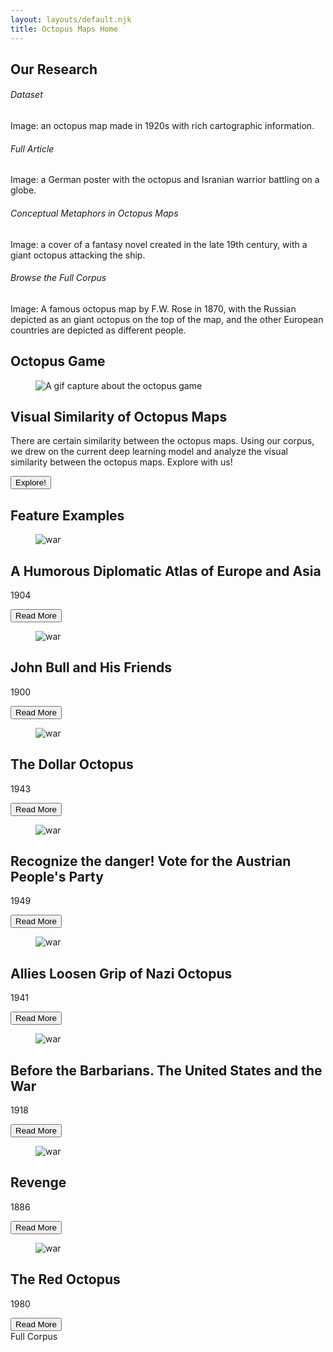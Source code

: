 ```yaml
---
layout: layouts/default.njk
title: Octopus Maps Home
---
```


<section class= "flex pt-8 justify-center">
  <h1 class="text-3xl font-bold">Our Research</h1>
</section>

<section class="flex flex-row w-dvw py-16 px-[min(5vw,40)] justify-center items-center place-content-between -space-x-20 translate-x-105">
    <div class="order-4 peer/swiper4 group bg-[url(/assets/img/guerre.webp)] swiper
    bg-gray-300 bg-blend-multiply transition-transform duration-300 ease-in-out 
    scale-82 -translate-x-130 
    hover:scale-100 
    peer-hover/swiper1:scale-70 
    peer-hover/swiper3:scale-95 peer-hover/swiper3:z-20
    z-10 hover:z-40">
     <a href="#" class="absolute w-full h-full top-0 left-0 rounded-3xl bg-linear-to-t from-gray-900 to-gray-50/0 opacity-0 transition-opacity duration-300 hover:opacity-40 z-40">
     </a>
     <h6 class="absolute text-white bottom-4 left-4 opacity-0 transition duration-300 ease-in-out group-hover:opacity-100 z-40">
       Dataset
     </h6>
      <!-- Because I used the background function instead of images, I used "sr-only" to add the alt texts. -->
     <span class="sr-only">Image: an octopus map made in 1920s with rich cartographic information.</span>
   </div>
    <div class="order-1 peer/swiper1 group bg-[url(/assets/img/polyp.webp)] swiper
    bg-gray-300 bg-blend-multiply 
    transition-transform duration-300 ease-in-out 
    scale-90 hover:scale-100
    peer-hover/swiper4:scale-70 peer-hover/swiper4:z-10
    z-30 hover:z-40">
      <a href="#" class="absolute w-full h-full top-0 left-0 rounded-3xl bg-linear-to-t from-gray-900 to-gray-50/0 opacity-0 transition-opacity duration-300 hover:opacity-40 z-20">
      </a>
      <h6 class="absolute text-white bottom-4 left-4 opacity-0 transition duration-300 ease-in-out group-hover:opacity-100 z-20">
        Full Article
      </h6>
      <span class="sr-only">Image: a German poster with the octopus and Isranian warrior battling on a globe.</span>
    </div>
    <div class="order-3 peer/swiper3 group bg-[url(/assets/img/curse.webp)] swiper
    bg-gray-300 bg-blend-multiply transition-transform duration-300 ease-in-out 
    scale-90 -translate-x-80 hover:scale-100 
    peer-hover/swiper1:scale-80 
    peer-hover/swiper4:scale-90 peer-hover/swiper4:z-30
    z-20 hover:z-40">
      <a href="#" class="absolute w-full h-full top-0 left-0 rounded-3xl bg-linear-to-t from-gray-900 to-gray-50/0 opacity-0 transition-opacity duration-300 hover:opacity-40 z-40">
      </a>
      <h6 class="absolute text-white bottom-4 left-4 opacity-0 transition duration-300 ease-in-out group-hover:opacity-100 z-40">
        Conceptual Metaphors in Octopus Maps
      </h6>
      <span class="sr-only">Image: a cover of a fantasy novel created in the late 19th century, with a giant octopus attacking the ship.</span>
    </div>
    <div class="order-2 peer/swiper2 group bg-[url(/assets/img/serio.webp)] swiper
     bg-gray-300 bg-blend-multiply  
     transition-transform duration-300 ease-in-out 
     scale-100 -translate-x-40 hover:scale-100
     peer-hover/swiper1:z-30 peer-hover/swiper1:scale-90 
     peer-hover/swiper3:scale-95 peer-hover/swiper3:z-30
     peer-hover/swiper4:scale-80 peer-hover/swiper4:z-20
     z-40 hover:z-40">
      <a href="#" class="absolute w-full h-full top-0 left-0 rounded-3xl bg-linear-to-t from-gray-900 to-gray-50/0 opacity-0 transition-opacity duration-300 hover:opacity-60 z-30">
      </a>
      <h6 class="absolute text-white bottom-4 left-4 opacity-0 transition duration-300 ease-in-out group-hover:opacity-100 z-40">
        Browse the Full Corpus
      </h6>
      <span class="sr-only">Image: A famous octopus map by F.W. Rose in 1870, with the Russian depicted as an giant octopus on the top of the map, and the other European countries are depicted as different people.</span>
    </div>
  </section>

<section
  class="hero min-h-150"
  style="background-image: url(/assets/img/dollar.webp);"
>
  <div class="hero-overlay bg-neutral/80"></div>
  <div class="hero-content flex-col px-12 space-y-5">
    <div>
      <h1 class="text-3xl font-bold text-base-100">Octopus Game</h1>
    </div>
    <div class="card card-side bg-base-100/90 shadow-sm">
      <figure class="w-1/2">
        <img
          src="assets/img/similarity.gif"
          alt="A gif capture about the octopus game" />
      </figure>
      <div class="card-body w-1/2 p-12 lg:p-24">
        <h2 class="card-title lg:text-4xl">Visual Similarity of Octopus Maps</h2>
        <p>There are certain similarity between the octopus maps. Using our corpus, we drew on the current deep learning model and analyze the visual similarity between the octopus maps. Explore with us!</p>
        <div class="justify-end card-actions">
          <button class="btn btn-primary">Explore!</button>
        </div>
      </div>
    </div>
  </div>
</section>

<section class="bg-linear-to-b from-gray-400 to-gray-50/0 py-8">
  <div class= "flex pt-8 justify-center">
    <h1 class="text-3xl font-bold text-base-100">Feature Examples</h1>
  </div>
  <div class="grid sm:grid-cols-2 md:grid-cols-3 lg:grid-cols-4 gap-4 p-12">
    <article class="card bg-base-100 shadow-sm transition-all ease-in-out hover:-translate-0.5 hover:shadow-2xl">
      <figure href="#">
        <img
          class="aspect-1/1 object-cover transition-transform ease-in-out hover:scale-105"
          src="assets/img/humorous.webp"
          alt="war" />
      </figure>
      <div class="card-body">
        <h2 class="card-title">A Humorous Diplomatic Atlas of Europe and Asia</h2>
        <p>1904</p>
              <div class="card-actions justify-end">
        <button class="btn btn-soft btn-sm">Read More</button>
      </div>
      </div>
    </article>
    <article class="card bg-base-100 shadow-sm transition-all ease-in-out hover:-translate-0.5 hover:shadow-2xl">
      <figure href="#">
        <img
          class="aspect-1/1 object-cover transition-transform ease-in-out hover:scale-105"
          src="assets/img/john.webp"
          alt="war" />
      </figure>
      <div class="card-body">
        <h2 class="card-title">John Bull and His Friends</h2>
        <p>1900</p>
              <div class="card-actions justify-end">
        <button class="btn btn-soft btn-sm">Read More</button>
      </div>
      </div>
    </article>
    <article class="card bg-base-100 shadow-sm transition-all ease-in-out hover:-translate-0.5 hover:shadow-2xl">
      <figure href="#">
        <img
          class="aspect-1/1 object-cover transition-transform ease-in-out hover:scale-105"
          src="assets/img/dollar.webp"
          alt="war" />
      </figure>
      <div class="card-body">
        <h2 class="card-title">The Dollar Octopus</h2>
        <p>1943</p>
              <div class="card-actions justify-end">
        <button class="btn btn-soft btn-sm">Read More</button>
      </div>
      </div>
    </article>
    <article class="card bg-base-100 shadow-sm transition-all ease-in-out hover:-translate-0.5 hover:shadow-2xl">
      <figure href="#">
        <img
          class="aspect-1/1 object-cover transition-transform ease-in-out hover:scale-105"
          src="assets/img/danger.webp"
          alt="war" />
      </figure>
      <div class="card-body">
        <h2 class="card-title">Recognize the danger! Vote for the Austrian People's Party</h2>
        <p>1949</p>
              <div class="card-actions justify-end">
        <button class="btn btn-soft btn-sm">Read More</button>
      </div>
      </div>
    </article>
    <article class="card bg-base-100 shadow-sm transition-all ease-in-out hover:-translate-0.5 hover:shadow-2xl">
      <figure href="#">
        <img
          class="aspect-1/1 object-cover transition-transform ease-in-out hover:scale-105"
          src="assets/img/allies.webp"
          alt="war" />
      </figure>
      <div class="card-body">
        <h2 class="card-title">Allies Loosen Grip of Nazi Octopus </h2>
        <p>1941</p>
              <div class="card-actions justify-end">
        <button class="btn btn-soft btn-sm">Read More</button>
      </div>
      </div>
    </article>
    <article class="card bg-base-100 shadow-sm transition-all ease-in-out hover:-translate-0.5 hover:shadow-2xl">
      <figure href="#">
        <img
          class="aspect-1/1 object-cover transition-transform ease-in-out hover:scale-105"
          src="assets/img/barbarians.webp"
          alt="war" />
      </figure>
      <div class="card-body">
        <h2 class="card-title">Before the Barbarians. The United States and the War</h2>
        <p>1918</p>
              <div class="card-actions justify-end">
        <button class="btn btn-soft btn-sm">Read More</button>
      </div>
      </div>
    </article>
    <article class="card bg-base-100 shadow-sm transition-all ease-in-out hover:-translate-0.5 hover:shadow-2xl">
      <figure href="#">
        <img
          class="aspect-1/1 object-cover transition-transform ease-in-out hover:scale-105"
          src="assets/img/revenge.webp"
          alt="war" />
      </figure>
      <div class="card-body">
        <h2 class="card-title">Revenge</h2>
        <p>1886</p>
              <div class="card-actions justify-end">
        <button class="btn btn-soft btn-sm">Read More</button>
      </div>
      </div>
    </article>
    <article class="card bg-base-100 shadow-sm transition-all ease-in-out hover:-translate-0.5 hover:shadow-2xl">
      <figure href="#">
        <img
          class="aspect-1/1 object-cover transition-transform ease-in-out hover:scale-105"
          src="assets/img/british.webp"
          alt="war" />
      </figure>
      <div class="card-body">
        <h2 class="card-title">The Red Octopus</h2>
        <p>1980</p>
              <div class="card-actions justify-end">
        <button class="btn btn-soft btn-sm">Read More</button>
      </div>
      </div>
    </article>
  </div>
  <div class="flex justify-center">
    <btn class="btn btn-secondary btn-wide">Full Corpus</btn>
  </div>
</section>